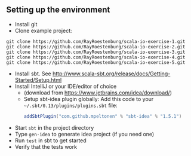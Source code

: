 Setting up the environment
-----------------------------------

 * Install git
 * Clone example project:
```
git clone https://github.com/RayRoestenburg/scala-io-exercise-1.git
git clone https://github.com/RayRoestenburg/scala-io-exercise-2.git
git clone https://github.com/RayRoestenburg/scala-io-exercise-3.git
git clone https://github.com/RayRoestenburg/scala-io-exercise-4.git
git clone https://github.com/RayRoestenburg/scala-io-exercise-5.git
```

 * Install sbt. See http://www.scala-sbt.org/release/docs/Getting-Started/Setup.html
 * Install IntelliJ or your IDE/editor of choice
     * (download from https://www.jetbrains.com/idea/download/)
     * Setup sbt-idea plugin globally:
       Add this code to your `~/.sbt/0.13/plugins/plugins.sbt` file:
       ```scala
       addSbtPlugin("com.github.mpeltonen" % "sbt-idea" % "1.5.1")
       ```
 * Start `sbt` in the project directory
 * Type `gen-idea` to generate idea project (if you need one)
 * Run `test` in sbt to get started
 * Verify that the tests work
